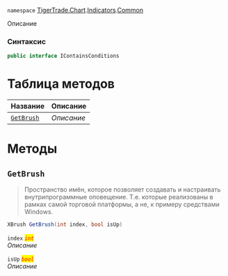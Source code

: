 
`namespace` [TigerTrade.Chart](../../../TigerTrade.Chart.md).[Indicators](../../../TigerTrade.Chart/Indicators.md).[Common](../../../TigerTrade.Chart/Indicators/Common.md)


Описание

### Синтаксис
```csharp
public interface IContainsConditions
```


# Таблица методов
| Название | Описание |
| --- | --- |
| [`GetBrush`](./IContainsConditions.cs/Методы/GetBrush.md) | *Описание* |





# Методы

## `GetBrush`
> Пространство имён, которое позволяет создавать и настраивать внутрипрограммные оповещение. Т.е. которые реализованы в рамках самой торговой платформы, а не, к примеру средствами Windows.

```csharp
XBrush GetBrush(int index, bool isUp)
```

`index` <mark style="color:red;">*`int`*</mark>  
 *Описание*  

`isUp` <mark style="color:red;">*`bool`*</mark>  
 *Описание*  



